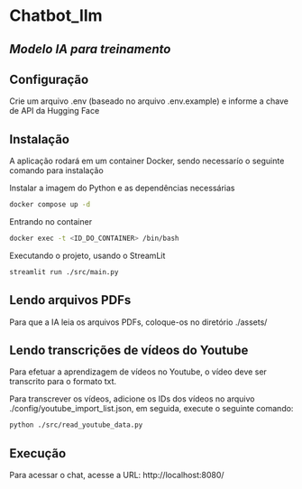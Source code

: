 # Chatbot_llm

## _Modelo IA para treinamento_

## Configuração

Crie um arquivo .env (baseado no arquivo .env.example) e informe a chave de API da Hugging Face

## Instalação

A aplicação rodará em um container Docker, sendo necessarío o seguinte comando para instalação

Instalar a imagem do Python e as dependências necessárias

```sh
docker compose up -d
```

Entrando no container

```sh
docker exec -t <ID_DO_CONTAINER> /bin/bash
```

Executando o projeto, usando o StreamLit

```sh
streamlit run ./src/main.py
```

## Lendo arquivos PDFs

Para que a IA leia os arquivos PDFs, coloque-os no diretório ./assets/

## Lendo transcrições de vídeos do Youtube

Para efetuar a aprendizagem de vídeos no Youtube, o vídeo deve ser transcrito para o formato txt.

Para transcrever os vídeos, adicione os IDs dos vídeos no arquivo ./config/youtube_import_list.json, em seguida, execute o seguinte comando:

```sh
python ./src/read_youtube_data.py
```

## Execução

Para acessar o chat, acesse a URL: http://localhost:8080/
